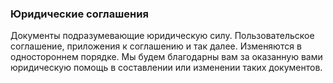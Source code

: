 ### Юридические соглашения

Документы подразумевающие юридическую силу. Пользовательское соглашение, приложения к соглашению и так далее. Изменяются в одностороннем порядке. Мы будем благодарны вам за оказанную вами юридическую помощь в составлении или изменении таких документов.
